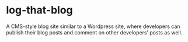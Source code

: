 # log-that-blog
A CMS-style blog site similar to a Wordpress site, where developers can publish their blog posts and comment on other developers’ posts as well.

